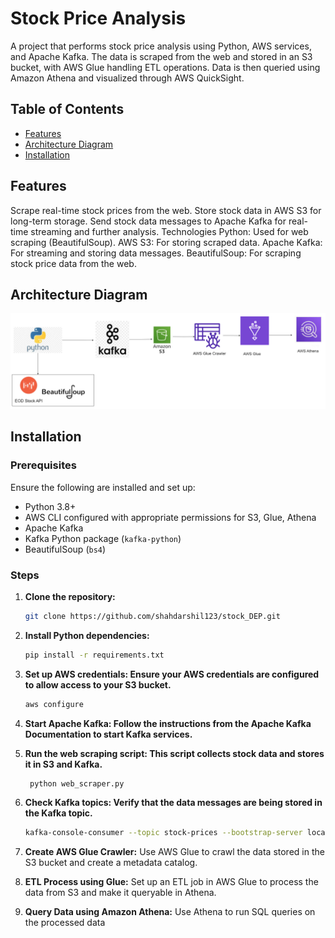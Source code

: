 # Stock Price Analysis

A project that performs stock price analysis using Python, AWS services, and Apache Kafka. The data is scraped from the web and stored in an S3 bucket, with AWS Glue handling ETL operations. Data is then queried using Amazon Athena and visualized through AWS QuickSight.

## Table of Contents
- [Features](#features)
- [Architecture Diagram](#architecture-diagram)
- [Installation](#installation)

  
## Features
Scrape real-time stock prices from the web.
Store stock data in AWS S3 for long-term storage.
Send stock data messages to Apache Kafka for real-time streaming and further analysis.
Technologies
Python: Used for web scraping (BeautifulSoup).
AWS S3: For storing scraped data.
Apache Kafka: For streaming and storing data messages.
BeautifulSoup: For scraping stock price data from the web.

## Architecture Diagram
![Architecture Diagram](https://github.com/shahdarshil123/stock_DEP/blob/master/Stock%20Data%20Pipeline.png)

## Installation

### Prerequisites

Ensure the following are installed and set up:
- Python 3.8+
- AWS CLI configured with appropriate permissions for S3, Glue, Athena
- Apache Kafka
- Kafka Python package (`kafka-python`)
- BeautifulSoup (`bs4`)

### Steps

1. **Clone the repository:**

   ```bash
   git clone https://github.com/shahdarshil123/stock_DEP.git
   
2. **Install Python dependencies:**
    ```bash
    pip install -r requirements.txt

3. **Set up AWS credentials: Ensure your AWS credentials are configured to allow access to your S3 bucket.**
      ```bash
      aws configure

4. **Start Apache Kafka: Follow the instructions from the Apache Kafka Documentation to start Kafka services.**

5. **Run the web scraping script: This script collects stock data and stores it in S3 and Kafka.**
     ```bash
      python web_scraper.py
6. **Check Kafka topics: Verify that the data messages are being stored in the Kafka topic.**
    ```bash
    kafka-console-consumer --topic stock-prices --bootstrap-server localhost:9092 --from-beginning

7. **Create AWS Glue Crawler:** Use AWS Glue to crawl the data stored in the S3 bucket and create a metadata catalog.

8. **ETL Process using Glue:** Set up an ETL job in AWS Glue to process the data from S3 and make it queryable in Athena.

9. **Query Data using Amazon Athena:** Use Athena to run SQL queries on the processed data



